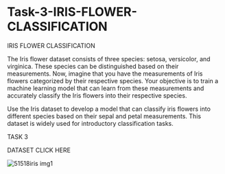 # Task-3-IRIS-FLOWER-CLASSIFICATION
IRIS FLOWER CLASSIFICATION

The Iris flower dataset consists of three species: setosa, versicolor,
and virginica. These species can be distinguished based on their
measurements. Now, imagine that you have the measurements
of Iris flowers categorized by their respective species. Your
objective is to train a machine learning model that can learn from
these measurements and accurately classify the Iris flowers into
their respective species.

Use the Iris dataset to develop a model that can classify iris
flowers into different species based on their sepal and petal
measurements. This dataset is widely used for introductory
classification tasks.

TASK 3

DATASET CLICK HERE


![51518iris img1](https://github.com/programmarself/CodSoft-Data-Science-Internship-Task-3-IRIS-FLOWER-CLASSIFICATION/assets/134633289/169169e1-e361-4ef0-a288-e8c95f513ebc)

